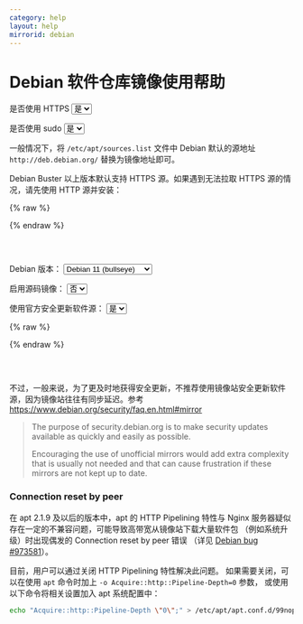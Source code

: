 ```yaml
---
category: help
layout: help
mirrorid: debian
---
```


# Debian 软件仓库镜像使用帮助

<form class="form-inline">
<div class="form-group">
	<label>是否使用 HTTPS</label>
	<select id="http-select" class="form-control content-select" data-target="#content-0,#content-1">
	  <option data-http_protocol="https://" selected>是</option>
	  <option data-http_protocol="http://">否</option>
	</select>
</div>
</form>


<form class="form-inline">
<div class="form-group">
	<label>是否使用 sudo</label>
	<select id="sudo-select" class="form-control content-select" data-target="#content-0,#content-1">
	  <option data-sudo="sudo " data-sudoE="sudo -E " selected>是</option>
	  <option data-sudo="" data-sudoE="">否</option>
	</select>
</div>
</form>



一般情况下，将 `/etc/apt/sources.list` 文件中 Debian 默认的源地址 `http://deb.debian.org/` 替换为镜像地址即可。

Debian Buster 以上版本默认支持 HTTPS 源。如果遇到无法拉取 HTTPS 源的情况，请先使用 HTTP 源并安装：



{% raw %}
<script id="template-0" type="x-tmpl-markup">
{{sudo}}apt install apt-transport-https ca-certificates
</script>
{% endraw %}

<p></p>

<pre>
<code id="content-0" class="language-shell" data-template="#template-0" data-select="#http-select,#sudo-select">
</code>
</pre>




<form class="form-inline">
<div class="form-group">
  <label>Debian 版本：</label>
    <select id="select-1-0" class="form-control content-select" data-target="#content-1">
      <option data-release_name="bullseye" data-security="-security" data-is_sid="" data-has_backports="" data-has_nfw="" selected>Debian 11 (bullseye)</option>
      <option data-release_name="bookworm" data-security="-security" data-is_sid="" data-has_backports="" data-has_nfw=" non-free-firmware">Debian 12 (bookworm)</option>
      <option data-release_name="sid" data-security="-security" data-is_sid="# " data-has_backports="# " data-has_nfw=" non-free-firmware">sid</option>
      <option data-release_name="testing" data-security="-security" data-is_sid="" data-has_backports="" data-has_nfw=" non-free-firmware">testing</option>
      <option data-release_name="buster" data-security="/updates" data-is_sid="" data-has_backports="" data-has_nfw="">Debian 10 (buster)</option>
    </select>
</div>
</form>

<form class="form-inline">
<div class="form-group">
  <label>启用源码镜像：</label>
    <select id="select-1-1" class="form-control content-select" data-target="#content-1">
      <option data-enable_source="# " selected>否</option>
      <option data-enable_source="">是</option>
    </select>
</div>
</form>

<form class="form-inline">
<div class="form-group">
  <label>使用官方安全更新软件源：</label>
    <select id="select-1-2" class="form-control content-select" data-target="#content-1">
      <option data-security_mirror="# " data-security_official="" selected>是</option>
      <option data-security_mirror="" data-security_official="# ">否</option>
    </select>
</div>
</form>

{% raw %}
<script id="template-1" type="x-tmpl-markup">
# 默认注释了源码镜像以提高 apt update 速度，如有需要可自行取消注释
deb {{http_protocol}}{{mirror}}/ {{release_name}} main contrib non-free{{has_nfw}}
{{enable_source}}deb-src {{http_protocol}}{{mirror}}/ {{release_name}} main contrib non-free{{has_nfw}}

{{is_sid}}deb {{http_protocol}}{{mirror}}/ {{release_name}}-updates main contrib non-free{{has_nfw}}
{{is_sid}}{{enable_source}}deb-src {{http_protocol}}{{mirror}}/ {{release_name}}-updates main contrib non-free{{has_nfw}}

{{is_sid}}{{has_backports}}deb {{http_protocol}}{{mirror}}/ {{release_name}}-backports main contrib non-free{{has_nfw}}
{{is_sid}}{{has_backports}}{{enable_source}}deb-src {{http_protocol}}{{mirror}}/ {{release_name}}-backports main contrib non-free{{has_nfw}}

{{security_mirror}}{{is_sid}}deb {{http_protocol}}{{mirror}}-security {{release_name}}{{security}} main contrib non-free{{has_nfw}}
{{security_mirror}}{{is_sid}}{{enable_source}}deb-src {{http_protocol}}{{mirror}}-security {{release_name}}{{security}} main contrib non-free{{has_nfw}}

{{security_official}}{{is_sid}}deb {{http_protocol}}security.debian.org/debian-security {{release_name}}{{security}} main contrib non-free{{has_nfw}}
{{security_official}}{{is_sid}}{{enable_source}}deb-src {{http_protocol}}security.debian.org/debian-security {{release_name}}{{security}} main contrib non-free{{has_nfw}}
</script>
{% endraw %}

<p></p>

<pre>
<code id="content-1" class="language-properties" data-template="#template-1" data-select="#http-select,#sudo-select,#select-1-0,#select-1-1,#select-1-2">
</code>
</pre>


不过，一般来说，为了更及时地获得安全更新，不推荐使用镜像站安全更新软件源，因为镜像站往往有同步延迟。参考 https://www.debian.org/security/faq.en.html#mirror

> The purpose of security.debian.org is to make security updates available as quickly and easily as possible.
>
> Encouraging the use of unofficial mirrors would add extra complexity that is usually not needed and that can cause frustration if these mirrors are not kept up to date.

### Connection reset by peer

在 apt 2.1.9 及以后的版本中，apt 的 HTTP Pipelining 特性与 Nginx 服务器疑似存在一定的不兼容问题，可能导致高带宽从镜像站下载大量软件包
（例如系统升级）时出现偶发的 Connection reset by peer 错误
（详见 [Debian bug #973581](https://bugs.debian.org/cgi-bin/bugreport.cgi?bug=973581)）。

目前，用户可以通过关闭 HTTP Pipelining 特性解决此问题。
如果需要关闭，可以在使用 `apt` 命令时加上 `-o Acquire::http::Pipeline-Depth=0` 参数，
或使用以下命令将相关设置加入 apt 系统配置中：

```bash
echo "Acquire::http::Pipeline-Depth \"0\";" > /etc/apt/apt.conf.d/99nopipelining
```

